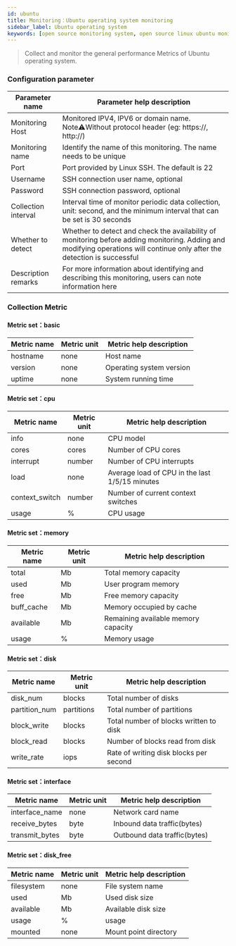 ```yaml
---
id: ubuntu  
title: Monitoring：Ubuntu operating system monitoring   
sidebar_label: Ubuntu operating system   
keywords: [open source monitoring system, open source linux ubuntu monitoring system, monitoring ubuntu metrics]
---
```


> Collect and monitor the general performance Metrics of Ubuntu operating system.

### Configuration parameter

| Parameter name      | Parameter help description |
| ----------- | ----------- |
| Monitoring Host     | Monitored IPV4, IPV6 or domain name. Note⚠️Without protocol header (eg: https://, http://) |
| Monitoring name     | Identify the name of this monitoring. The name needs to be unique |
| Port        | Port provided by Linux SSH. The default is 22 |
| Username      | SSH connection user name, optional |
| Password       | SSH connection password, optional |
| Collection interval   | Interval time of monitor periodic data collection, unit: second, and the minimum interval that can be set is 30 seconds |
| Whether to detect    | Whether to detect and check the availability of monitoring before adding monitoring. Adding and modifying operations will continue only after the detection is successful |
| Description remarks    | For more information about identifying and describing this monitoring, users can note information here |

### Collection Metric

#### Metric set：basic

| Metric name      | Metric unit | Metric help description |
| ----------- | ----------- | ----------- |
| hostname        | none | Host name |
| version         | none | Operating system version |
| uptime          | none | System running time |

#### Metric set：cpu

| Metric name      | Metric unit | Metric help description |
| ----------- | ----------- | ----------- |
| info           | none | CPU model |
| cores          | cores | Number of CPU cores |
| interrupt      | number | Number of CPU interrupts |
| load           | none | Average load of CPU in the last 1/5/15 minutes |
| context_switch | number | Number of current context switches |
| usage          | %  | CPU usage |   


#### Metric set：memory

| Metric name      | Metric unit | Metric help description |
| ----------- | ----------- | ----------- |
| total         | Mb | Total memory capacity |
| used          | Mb | User program memory |
| free          | Mb | Free memory capacity |
| buff_cache    | Mb | Memory occupied by cache |  
| available     | Mb | Remaining available memory capacity |   
| usage          | %  | Memory usage |  

#### Metric set：disk

| Metric name      | Metric unit | Metric help description |
| ----------- | ----------- | ----------- |
| disk_num       | blocks | Total number of disks |
| partition_num  | partitions | Total number of partitions |
| block_write    | blocks | Total number of blocks written to disk |
| block_read     | blocks | Number of blocks read from disk |  
| write_rate     | iops | Rate of writing disk blocks per second |   

#### Metric set：interface

| Metric name      | Metric unit | Metric help description |
| ----------- | ----------- | ----------- |
| interface_name         | none | Network card name |
| receive_bytes          | byte | Inbound data traffic(bytes)  |
| transmit_bytes         | byte | Outbound data traffic(bytes)  |

#### Metric set：disk_free

| Metric name      | Metric unit | Metric help description |
| ----------- | ----------- | ----------- |
| filesystem     | none  | File system name |
| used           | Mb  | Used disk size |
| available      | Mb  | Available disk size |
| usage          | %   | usage |  
| mounted        | none  | Mount point directory |    
